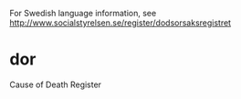 For Swedish language information, see http://www.socialstyrelsen.se/register/dodsorsaksregistret
# dor
Cause of Death Register
